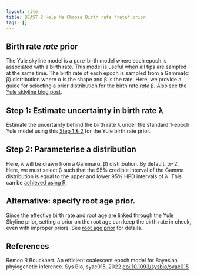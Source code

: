```yaml
---
layout: site
title: BEAST 2 Help Me Choose Birth rate *rate* prior
tags: []
---
```


## Birth rate *rate* prior 

The Yule skyline model is a pure-birth model where each epoch is associated with a birth rate. This model is useful when all tips are sampled at the same time. The birth rate of each epoch is sampled from a Gamma(&alpha; &beta;) distribution where &alpha; is the shape and &beta; is the rate. Here, we provide a guide for selecting a prior distribution for the birth rate *rate* &beta;.  Also see the [Yule sklyline blog post](https://www.beast2.org/2022/06/01/yule-skyline-tree-prior.html).

## Step 1: Estimate uncertainty in birth rate &lambda;

Estimate the uncertainty behind the birth rate &lambda; under the standard 1-epoch Yule model using this [Step 1 & 2](https://beast2-dev.github.io/hmc/hmc/Priors/YuleBirthRatePrior/) for the Yule birth rate prior.


## Step 2: Parameterise a distribution

Here, &lambda; will be drawn from a Gamma(&alpha;, &beta;) distribution. By default, &alpha;=2. Here, we must select &beta; such that the 95% credible interval of the Gamma distribution is equal to the upper and lower 95% HPD intervals of &lambda;.  This can be [achieved using R](https://www.beast2.org/2017/05/05/using-r-to-estimate-probability-distribution-parameters-using-quantiles-or-hpd-intervals.html).



## Alternative: specify root age prior.

Since the effective birth rate and root age are linked through the Yule Skyline prior, setting a prior on the root age can keep the birth rate in check, even with improper priors. See [root age prior](../RootAgePrior/) for details.





## References

Remco R Bouckaert. An efficient coalescent epoch model for Bayesian phylogenetic inference. Sys Bio, syac015, 2022 [doi:10.1093/sysbio/syac015](https://doi.org/10.1093/sysbio/syac015)
